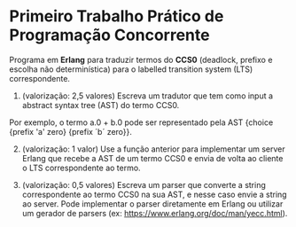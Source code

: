 # Primeiro Trabalho Prático de **Programação Concorrente**

Programa em **Erlang** para traduzir termos do **CCS0** (deadlock, prefixo e escolha não determinística) para o labelled transition system (LTS) correspondente.

1) (valorização: 2,5 valores) Escreva um tradutor que tem como input a abstract syntax tree (AST) do termo CCS0.

Por exemplo, o termo a.0 + b.0 pode ser representado pela AST {choice {prefix 'a' zero} {prefix &#180;b&#180; zero}}.

2) (valorização: 1 valor) Use a função anterior para implementar um server Erlang que recebe a AST de um termo CCS0 e envia de volta ao cliente o LTS correspondente ao termo.

3) (valorização: 0,5 valores) Escreva um parser que converte a string correspondente ao termo CCS0 na sua AST, e nesse caso envie a string ao server. Pode implementar o parser diretamente em Erlang ou utilizar um gerador de parsers (ex: https://www.erlang.org/doc/man/yecc.html).